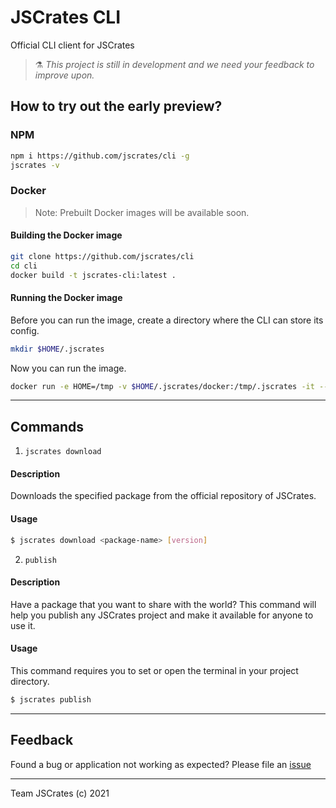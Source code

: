 # JSCrates CLI

Official CLI client for JSCrates

> :alembic: _This project is still in development and we need your feedback to improve upon._

## How to try out the early preview?

### NPM

```bash
npm i https://github.com/jscrates/cli -g
jscrates -v
```

### Docker

> Note: Prebuilt Docker images will be available soon.

#### Building the Docker image

```bash
git clone https://github.com/jscrates/cli
cd cli
docker build -t jscrates-cli:latest .
```

#### Running the Docker image

Before you can run the image, create a directory where the CLI can store its config.

```bash
mkdir $HOME/.jscrates
```

Now you can run the image.

```bash
docker run -e HOME=/tmp -v $HOME/.jscrates/docker:/tmp/.jscrates -it --rm jscrates-cli:latest
```

---

## Commands

1. `jscrates download`

#### Description

Downloads the specified package from the official repository of JSCrates.

#### Usage

```bash
$ jscrates download <package-name> [version]
```

2. `publish`

#### Description

Have a package that you want to share with the world? This command will help you publish any JSCrates project and make it available for anyone to use it.

#### Usage

This command requires you to set or open the terminal in your project directory.

```bash
$ jscrates publish
```

---

## Feedback

Found a bug or application not working as expected?
Please file an [issue](https://github.com/jscrates/cli/issues/new)

---

Team JSCrates (c) 2021
